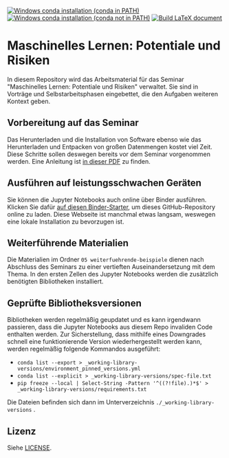 [![Windows conda installation (conda in PATH)](https://github.com/1kastner/ml-potentials-and-risks/actions/workflows/conda-installation.yaml/badge.svg)](https://github.com/1kastner/ml-potentials-and-risks/actions/workflows/conda-installation.yaml)
[![Windows conda installation (conda not in PATH)](https://github.com/1kastner/ml-potentials-and-risks/actions/workflows/conda-installation-not-in-path.yaml/badge.svg)](https://github.com/1kastner/ml-potentials-and-risks/actions/workflows/conda-installation-not-in-path.yaml)
[![Build LaTeX document](https://github.com/1kastner/ml-potentials-and-risks/actions/workflows/latex.yml/badge.svg)](https://github.com/1kastner/ml-potentials-and-risks/actions/workflows/latex.yml)

# Maschinelles Lernen: Potentiale und Risiken

In diesem Repository wird das Arbeitsmaterial für das Seminar "Maschinelles Lernen: Potentiale und Risiken" verwaltet.
Sie sind in Vorträge und Selbstarbeitsphasen eingebettet, die den Aufgaben weiteren Kontext geben.

## Vorbereitung auf das Seminar

Das Herunterladen und die Installation von Software ebenso wie das Herunterladen und Entpacken von großen Datenmengen kostet viel Zeit.
Diese Schritte sollen deswegen bereits vor dem Seminar vorgenommen werden.
Eine Anleitung ist
[in dieser PDF](./Vorbereitung-auf-das-Seminar.pdf)
zu finden.

## Ausführen auf leistungsschwachen Geräten

Sie können die Jupyter Notebooks auch online über Binder ausführen.
Klicken Sie dafür
[auf diesen Binder-Starter](https://mybinder.org/v2/gh/1kastner/ml-potentials-and-risks/master?urlpath=lab),
um dieses GitHub-Repository online zu laden.
Diese Webseite ist manchmal etwas langsam, weswegen eine lokale Installation zu bevorzugen ist.

## Weiterführende Materialien

Die Materialien im Ordner `05 weiterfuehrende-beispiele` dienen nach Abschluss des Seminars zu einer vertieften Auseinandersetzung mit dem Thema.
In den ersten Zellen des Jupyter Notebooks werden die zusätzlich benötigten Bibliotheken installiert.

## Geprüfte Bibliotheksversionen

Bibliotheken werden regelmäßig geupdatet und es kann irgendwann passieren, dass die Jupyter Notebooks aus diesem Repo invaliden Code enthalten werden.
Zur Sicherstellung, dass mithilfe eines Downgrades schnell eine funktionierende Version wiederhergestellt werden kann, werden regelmäßig folgende Kommandos ausgeführt:
- `conda list --export > _working-library-versions/environment_pinned_versions.yml`
- `conda list --explicit > _working-library-versions/spec-file.txt`
- `pip freeze --local | Select-String -Pattern '^((?!file).)*$' > _working-library-versions/requirements.txt`

Die Dateien befinden sich dann im Unterverzeichnis `./_working-library-versions` .

## Lizenz

Siehe [LICENSE](LICENSE).
